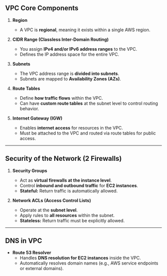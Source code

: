 ## VPC Core Components

1. **Region**  
   - A VPC is **regional**, meaning it exists within a single AWS region.

2. **CIDR Range (Classless Inter-Domain Routing)**  
   - You assign **IPv4 and/or IPv6 address ranges** to the VPC.
   - Defines the IP address space for the entire VPC.

3. **Subnets**  
   - The VPC address range is **divided into subnets**.
   - Subnets are mapped to **Availability Zones (AZs)**.

4. **Route Tables**  
   - Define **how traffic flows** within the VPC.
   - Can have **custom route tables** at the subnet level to control routing behavior.

5. **Internet Gateway (IGW)**  
   - Enables **internet access** for resources in the VPC.
   - Must be attached to the VPC and routed via route tables for public access.

---

## Security of the Network (2 Firewalls)

1. **Security Groups**  
   - Act as **virtual firewalls at the instance level**.
   - Control **inbound and outbound traffic** for **EC2 instances**.
   - **Stateful:** Return traffic is automatically allowed.

2. **Network ACLs (Access Control Lists)**  
   - Operate at the **subnet level**.
   - Apply rules to **all resources** within the subnet.
   - **Stateless:** Return traffic must be explicitly allowed.

---

## DNS in VPC

- **Route 53 Resolver**  
  - Handles **DNS resolution for EC2 instances** inside the VPC.
  - Automatically resolves domain names (e.g., AWS service endpoints or external domains).
